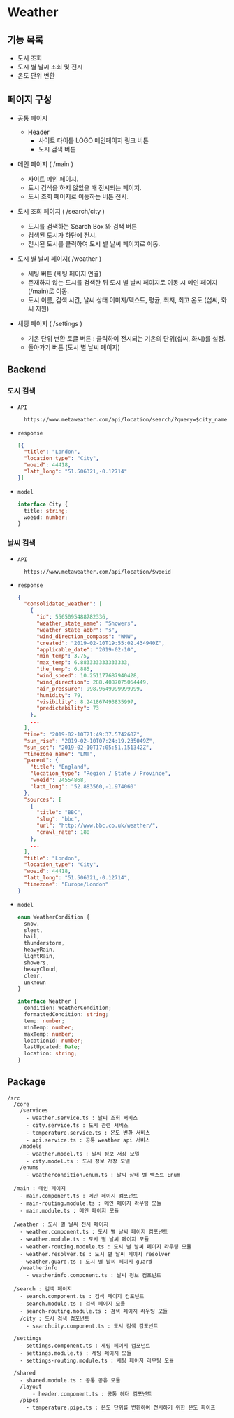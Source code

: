 # Weather

## 기능 목록

- 도시 조회
- 도시 별 날씨 조회 및 전시
- 온도 단위 변환

## 페이지 구성

- 공통 페이지
  - Header
    - 사이트 타이틀 LOGO 메인페이지 링크 버튼
    - 도시 검색 버튼

- 메인 페이지 ( /main )
  - 사이트 메인 페이지.
  - 도시 검색을 하지 않았을 때 전시되는 페이지.
  - 도시 조회 페이지로 이동하는 버튼 전시.
    
- 도시 조회 페이지 ( /search/city )

  - 도시를 검색하는 Search Box 와 검색 버튼
  - 검색된 도시가 하단에 전시.
  - 전시된 도시를 클릭하여 도시 별 날씨 페이지로 이동.

- 도시 별 날씨 페이지( /weather )

  - 세팅 버튼 (세팅 페이지 연결)
  - 존재하지 않는 도시를 검색한 뒤 도시 별 날씨 페이지로 이동 시 메인 페이지(/main)로 이동.
  - 도시 이름, 검색 시간, 날씨 상태 이미지/텍스트, 평균, 최저, 최고 온도 (섭씨, 화씨 지원)

- 세팅 페이지 ( /settings )
  - 기온 단위 변환 토글 버튼 : 클릭하여 전시되는 기온의 단위(섭씨, 화씨)를 설정.
  - 돌아가기 버튼 (도시 별 날씨 페이지)

## Backend

### 도시 검색

- `API`
  ```
    https://www.metaweather.com/api/location/search/?query=$city_name
  ```
- `response`
  ```json
  [{
    "title": "London",
    "location_type": "City",
    "woeid": 44418,
    "latt_long": "51.506321,-0.12714"
  }]
  ```
- `model`
  ```ts
  interface City {
    title: string;
    woeid: number;
  }
  ```

### 날씨 검색

- `API`
  ```
    https://www.metaweather.com/api/location/$woeid
  ```
- `response`
  ```json
  {
    "consolidated_weather": [
      {
        "id": 5565095488782336,
        "weather_state_name": "Showers",
        "weather_state_abbr": "s",
        "wind_direction_compass": "WNW",
        "created": "2019-02-10T19:55:02.434940Z",
        "applicable_date": "2019-02-10",
        "min_temp": 3.75,
        "max_temp": 6.883333333333333,
        "the_temp": 6.885,
        "wind_speed": 10.251177687940428,
        "wind_direction": 288.4087075064449,
        "air_pressure": 998.9649999999999,
        "humidity": 79,
        "visibility": 8.241867493835997,
        "predictability": 73
      },
      ...
    ],
    "time": "2019-02-10T21:49:37.574260Z",
    "sun_rise": "2019-02-10T07:24:19.235049Z",
    "sun_set": "2019-02-10T17:05:51.151342Z",
    "timezone_name": "LMT",
    "parent": {
      "title": "England",
      "location_type": "Region / State / Province",
      "woeid": 24554868,
      "latt_long": "52.883560,-1.974060"
    },
    "sources": [
      {
        "title": "BBC",
        "slug": "bbc",
        "url": "http://www.bbc.co.uk/weather/",
        "crawl_rate": 180
      },
      ...
    ],
    "title": "London",
    "location_type": "City",
    "woeid": 44418,
    "latt_long": "51.506321,-0.12714",
    "timezone": "Europe/London"
  }
  ```
- `model`
  ```ts
  enum WeatherCondition {
    snow,
    sleet,
    hail,
    thunderstorm,
    heavyRain,
    lightRain,
    showers,
    heavyCloud,
    clear,
    unknown
  }

  interface Weather {
    condition: WeatherCondition;
    formattedCondition: string;
    temp: number;
    minTemp: number;
    maxTemp: number;
    locationId: number;
    lastUpdated: Date;
    location: string;
  }
  ```

## Package

```
/src
  /core
    /services
      - weather.service.ts : 날씨 조회 서비스
      - city.service.ts : 도시 관련 서비스
      - temperature.service.ts : 온도 변환 서비스
      - api.service.ts : 공통 weather api 서비스
    /models
      - weather.model.ts : 날씨 정보 저장 모델
      - city.model.ts : 도시 정보 저장 모델
    /enums
      - weathercondition.enum.ts : 날씨 상태 별 텍스트 Enum
  
  /main : 메인 페이지
    - main.component.ts : 메인 페이지 컴포넌트
    - main-routing.module.ts : 메인 페이지 라우팅 모듈
    - main.module.ts : 메인 페이지 모듈
  
  /weather : 도시 별 날씨 전시 페이지
    - weather.component.ts : 도시 별 날씨 페이지 컴포넌트
    - weather.module.ts : 도시 별 날씨 페이지 모듈
    - weather-routing.module.ts : 도시 별 날씨 페이지 라우팅 모듈
    - weather.resolver.ts : 도시 별 날씨 페이지 resolver
    - weather.guard.ts : 도시 별 날씨 페이지 guard
    /weatherinfo
      - weatherinfo.component.ts : 날씨 정보 컴포넌트

  /search : 검색 페이지
    - search.component.ts : 검색 페이지 컴포넌트
    - search.module.ts : 검색 페이지 모듈
    - search-routing.module.ts : 검색 페이지 라우팅 모듈
    /city : 도시 검색 컴포넌트
      - searchcity.component.ts : 도시 검색 컴포넌트

  /settings
    - settings.component.ts : 세팅 페이지 컴포넌트
    - settings.module.ts : 세팅 페이지 모듈
    - settings-routing.module.ts : 세팅 페이지 라우팅 모듈
    
  /shared
    - shared.module.ts : 공통 공유 모듈
    /layout
        - header.component.ts : 공통 헤더 컴포넌트
    /pipes
      - temperature.pipe.ts : 온도 단위를 변환하여 전시하기 위한 온도 파이프
```
